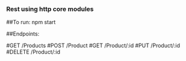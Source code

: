 ### Rest using http core modules

##To run: 
npm start

##Endpoints:

#GET 	/Products
#POST 	/Product
#GET 	/Product/:id
#PUT 	/Product/:id
#DELETE 	/Product/:id